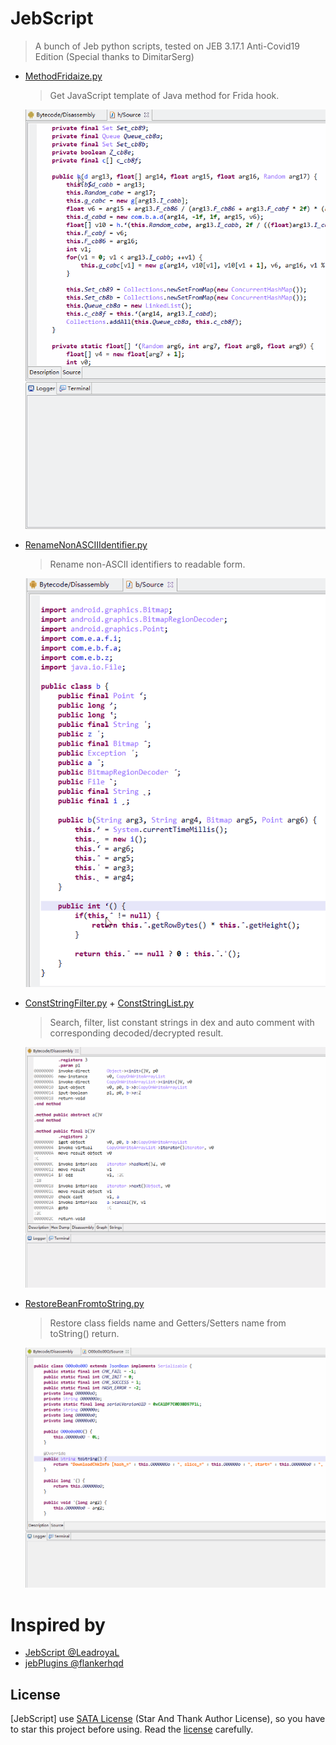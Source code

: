# JebScript

> A bunch of Jeb python scripts, tested on JEB 3.17.1 Anti-Covid19 Edition (Special thanks to DimitarSerg)

- [MethodFridaize.py](MethodFridaize.py)
  >Get JavaScript template of Java method for Frida hook.

  ![](images/MethodFridaize.gif)

- [RenameNonASCIIIdentifier.py](RenameNonASCIIIdentifier.py)
  >Rename non-ASCII identifiers to readable form.
  
  ![](images/RenameNonASCIIIdentifier.gif)

- [ConstStringFilter.py](ConstStringFilter.py) + [ConstStringList.py](ConstStringList.py)
  >Search, filter, list constant strings in dex and auto comment with corresponding decoded/decrypted result.
  
  ![](images/ConstantDexString.gif)
  
- [RestoreBeanFromtoString.py](RestoreBeanFromtoString.py)
  >Restore class fields name and Getters/Setters name from toString() return.
  
  ![](images/RestoreBeanFromtoString.gif)
  
# Inspired by

- [JebScript @LeadroyaL](https://github.com/LeadroyaL/JebScript)
- [jebPlugins @flankerhqd](https://github.com/flankerhqd/jebPlugins)

## License

[JebScript] use [SATA License](LICENSE.txt) (Star And Thank Author License), so you have to star this project before using. Read the [license](LICENSE.txt) carefully.

